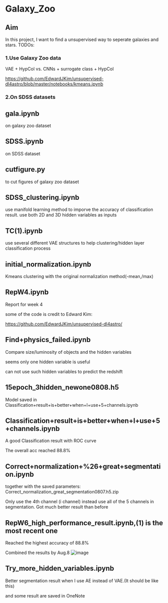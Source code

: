 # Galaxy_Zoo

Aim
-----
In this project, I want to find a unsupervised way to seperate galaxies and stars.
TODOs:
### 1.Use Galaxy Zoo data
VAE + HypCol vs. CNNs + surrogate class + HypCol

https://github.com/EdwardJKim/unsupervised-dl4astro/blob/master/notebooks/kmeans.ipynb
### 2.On SDSS datasets




gala.ipynb
-----
on galaxy zoo dataset

SDSS.ipynb
----
on SDSS dataset

cutfigure.py
----
to cut figures of galaxy zoo dataset

SDSS_clustering.ipynb
----
use manifold learning method to imporve the accuracy of classification result.
use both 2D and 3D hidden variables as inputs

TC(1).ipynb
----
use several different VAE structures to help clustering/hidden layer classification process


initial_normalization.ipynb
----
Kmeans clustering with the original normalization method(-mean,/max)


RepW4.ipynb
----
Report for week 4

some of the code is credit to Edward Kim:

https://github.com/EdwardJKim/unsupervised-dl4astro/


Find+physics_failed.ipynb
---
Compare size/luminosity of objects and the hidden variables

seems only one hidden variable is useful

can not use such hidden variables to predict the redshift 

15epoch_3hidden_newone0808.h5
---
Model saved in Classification+result+is+better+when+I+use+5+channels.ipynb

Classification+result+is+better+when+I+use+5+channels.ipynb
----
A good Classification result with ROC curve

The overall acc reached 88.8%

Correct+normalization+%26+great+segmentation.ipynb
----
together with the saved parameters: Correct_normalization_great_segmentation0807.h5.zip

Only use the 4th channel (i channel) instead use all of the 5 channels in segmentation. Got much better result than before


RepW6_high_performance_result.ipynb,(1) is the most recent one
---
Reached the highest accuracy of 88.8%

Combined the results by Aug.8
![image](https://github.com/tensorstone/Galaxy_Zoo/blob/master/FIG.001.jpeg)

Try_more_hidden_variables.ipynb
-----
Better segmentation result when I use AE instead of VAE.(It should be like this)

and some result are saved in OneNote
